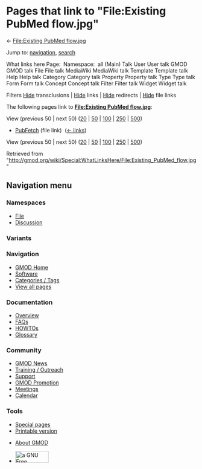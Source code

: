 <div id="mw-page-base" class="noprint">

</div>

<div id="mw-head-base" class="noprint">

</div>

<div id="content" class="mw-body" role="main">

<span id="top"></span>

<div id="mw-js-message" style="display:none;">

</div>



# <span dir="auto">Pages that link to "File:Existing PubMed flow.jpg"</span>

<div id="bodyContent">

<div id="contentSub">

← [File:Existing PubMed
flow.jpg](/wiki/File:Existing_PubMed_flow.jpg "File:Existing PubMed flow.jpg")

</div>

<div id="jump-to-nav" class="mw-jump">

Jump to: [navigation](#mw-navigation), [search](#p-search)

</div>

<div id="mw-content-text">

What links here Page:  Namespace:  all (Main) Talk User User talk GMOD
GMOD talk File File talk MediaWiki MediaWiki talk Template Template talk
Help Help talk Category Category talk Property Property talk Type Type
talk Form Form talk Concept Concept talk Filter Filter talk Widget
Widget talk

Filters
[Hide](/mediawiki/index.php?title=Special:WhatLinksHere/File:Existing_PubMed_flow.jpg&hidetrans=1 "Special:WhatLinksHere/File:Existing PubMed flow.jpg")
transclusions \|
[Hide](/mediawiki/index.php?title=Special:WhatLinksHere/File:Existing_PubMed_flow.jpg&hidelinks=1 "Special:WhatLinksHere/File:Existing PubMed flow.jpg")
links \|
[Hide](/mediawiki/index.php?title=Special:WhatLinksHere/File:Existing_PubMed_flow.jpg&hideredirs=1 "Special:WhatLinksHere/File:Existing PubMed flow.jpg")
redirects \|
[Hide](/mediawiki/index.php?title=Special:WhatLinksHere/File:Existing_PubMed_flow.jpg&hideimages=1 "Special:WhatLinksHere/File:Existing PubMed flow.jpg")
file links

The following pages link to **[File:Existing PubMed
flow.jpg](/wiki/File:Existing_PubMed_flow.jpg "File:Existing PubMed flow.jpg")**:

View (previous 50 \| next 50)
([20](/mediawiki/index.php?title=Special:WhatLinksHere/File:Existing_PubMed_flow.jpg&limit=20 "Special:WhatLinksHere/File:Existing PubMed flow.jpg")
\|
[50](/mediawiki/index.php?title=Special:WhatLinksHere/File:Existing_PubMed_flow.jpg&limit=50 "Special:WhatLinksHere/File:Existing PubMed flow.jpg")
\|
[100](/mediawiki/index.php?title=Special:WhatLinksHere/File:Existing_PubMed_flow.jpg&limit=100 "Special:WhatLinksHere/File:Existing PubMed flow.jpg")
\|
[250](/mediawiki/index.php?title=Special:WhatLinksHere/File:Existing_PubMed_flow.jpg&limit=250 "Special:WhatLinksHere/File:Existing PubMed flow.jpg")
\|
[500](/mediawiki/index.php?title=Special:WhatLinksHere/File:Existing_PubMed_flow.jpg&limit=500 "Special:WhatLinksHere/File:Existing PubMed flow.jpg"))

- [PubFetch](/wiki/PubFetch "PubFetch") (file link) ‎
  <span class="mw-whatlinkshere-tools">([←
  links](/mediawiki/index.php?title=Special:WhatLinksHere&target=PubFetch "Special:WhatLinksHere"))</span>

View (previous 50 \| next 50)
([20](/mediawiki/index.php?title=Special:WhatLinksHere/File:Existing_PubMed_flow.jpg&limit=20 "Special:WhatLinksHere/File:Existing PubMed flow.jpg")
\|
[50](/mediawiki/index.php?title=Special:WhatLinksHere/File:Existing_PubMed_flow.jpg&limit=50 "Special:WhatLinksHere/File:Existing PubMed flow.jpg")
\|
[100](/mediawiki/index.php?title=Special:WhatLinksHere/File:Existing_PubMed_flow.jpg&limit=100 "Special:WhatLinksHere/File:Existing PubMed flow.jpg")
\|
[250](/mediawiki/index.php?title=Special:WhatLinksHere/File:Existing_PubMed_flow.jpg&limit=250 "Special:WhatLinksHere/File:Existing PubMed flow.jpg")
\|
[500](/mediawiki/index.php?title=Special:WhatLinksHere/File:Existing_PubMed_flow.jpg&limit=500 "Special:WhatLinksHere/File:Existing PubMed flow.jpg"))

</div>

<div class="printfooter">

Retrieved from
"<http://gmod.org/wiki/Special:WhatLinksHere/File:Existing_PubMed_flow.jpg>"

</div>

<div id="catlinks" class="catlinks catlinks-allhidden">

</div>

<div class="visualClear">

</div>

</div>

</div>

<div id="mw-navigation">

## Navigation menu

<div id="mw-head">



<div id="left-navigation">

<div id="p-namespaces" class="vectorTabs" role="navigation"
aria-labelledby="p-namespaces-label">

### Namespaces

- <span id="ca-nstab-image"><a href="/wiki/File:Existing_PubMed_flow.jpg" accesskey="c"
  title="View the file page [c]">File</a></span>
- <span id="ca-talk"><a
  href="/mediawiki/index.php?title=File_talk:Existing_PubMed_flow.jpg&amp;action=edit&amp;redlink=1"
  accesskey="t"
  title="Discussion about the content page [t]">Discussion</a></span>

</div>

<div id="p-variants" class="vectorMenu emptyPortlet" role="navigation"
aria-labelledby="p-variants-label">

### 

### Variants[](#)

<div class="menu">

</div>

</div>

</div>

<div id="right-navigation">





</div>



</div>

</div>

</div>

<div id="mw-panel">

<div id="p-logo" role="banner">

<a href="/wiki/Main_Page"
style="background-image: url(http://gmod.org/images/GMOD-cogs.png);"
title="Visit the main page"></a>

</div>

<div id="p-Navigation" class="portal" role="navigation"
aria-labelledby="p-Navigation-label">

### Navigation

<div class="body">

- <span id="n-GMOD-Home">[GMOD Home](/wiki/Main_Page)</span>
- <span id="n-Software">[Software](/wiki/GMOD_Components)</span>
- <span id="n-Categories-.2F-Tags">[Categories /
  Tags](/wiki/Categories)</span>
- <span id="n-View-all-pages">[View all
  pages](/wiki/Special:AllPages)</span>

</div>

</div>

<div id="p-Documentation" class="portal" role="navigation"
aria-labelledby="p-Documentation-label">

### Documentation

<div class="body">

- <span id="n-Overview">[Overview](/wiki/Overview)</span>
- <span id="n-FAQs">[FAQs](/wiki/Category:FAQ)</span>
- <span id="n-HOWTOs">[HOWTOs](/wiki/Category:HOWTO)</span>
- <span id="n-Glossary">[Glossary](/wiki/Glossary)</span>

</div>

</div>

<div id="p-Community" class="portal" role="navigation"
aria-labelledby="p-Community-label">

### Community

<div class="body">

- <span id="n-GMOD-News">[GMOD News](/wiki/GMOD_News)</span>
- <span id="n-Training-.2F-Outreach">[Training /
  Outreach](/wiki/Training_and_Outreach)</span>
- <span id="n-Support">[Support](/wiki/Support)</span>
- <span id="n-GMOD-Promotion">[GMOD
  Promotion](/wiki/GMOD_Promotion)</span>
- <span id="n-Meetings">[Meetings](/wiki/Meetings)</span>
- <span id="n-Calendar">[Calendar](/wiki/Calendar)</span>

</div>

</div>

<div id="p-tb" class="portal" role="navigation"
aria-labelledby="p-tb-label">

### Tools

<div class="body">

- <span id="t-specialpages"><a href="/wiki/Special:SpecialPages" accesskey="q"
  title="A list of all special pages [q]">Special pages</a></span>
- <span id="t-print"><a
  href="/mediawiki/index.php?title=Special:WhatLinksHere/File:Existing_PubMed_flow.jpg&amp;printable=yes"
  rel="alternate" accesskey="p"
  title="Printable version of this page [p]">Printable version</a></span>

</div>

</div>

</div>

</div>

<div id="footer" role="contentinfo">

- <span id="footer-places-about">[About
  GMOD](/wiki/GMOD:About "GMOD:About")</span>

<!-- -->

- <span id="footer-copyrightico">[<img src="http://www.gnu.org/graphics/gfdl-logo-small.png" width="88"
  height="31" alt="a GNU Free Documentation License" />](http://www.gnu.org/licenses/fdl-1.3.html)</span>


<div style="clear:both">

</div>

</div>
